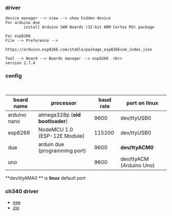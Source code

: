 ### driver
```
device manager --> view --> show hidden device
For arduino due
        install Arduino SAM Boards (32-bit ARM Cortex M3) package

For esp8266
File --> Preference -->                 
        https://arduino.esp8266.com/stable/package_esp8266com_index.json 

Tool --> Board --> Boards manager --> esp8266  <br>
version 2.7.4

```


### config
<br>

| board name   |   processor                      | baud rate | port on linux  | 
|--------------|------------------------------    |-----------|----------------|
| arduino nano | atmega328p (**old bootloader**)  | 9600      | dev/ttyUSB0    |
| esp8266      | NodeMCU 1.0 (ESP-12E Module)     |  115200   | dev/ttyUSB0    |
| due          | arduin due (programming port)    | 9600      | **dev/ttyACM0**|
| uno          |                                  | 9600      | dev/ttyACM (Arduino Uno) |     

**dev/ttyAMA0 ** is **linux** default port

### ch340 driver
* [exe](https://github.com/abdulmukit98/peripherals/blob/main/port/CH341SER.EXE)
* [zip](https://github.com/abdulmukit98/peripherals/blob/main/port/CH341SER.ZIP)
